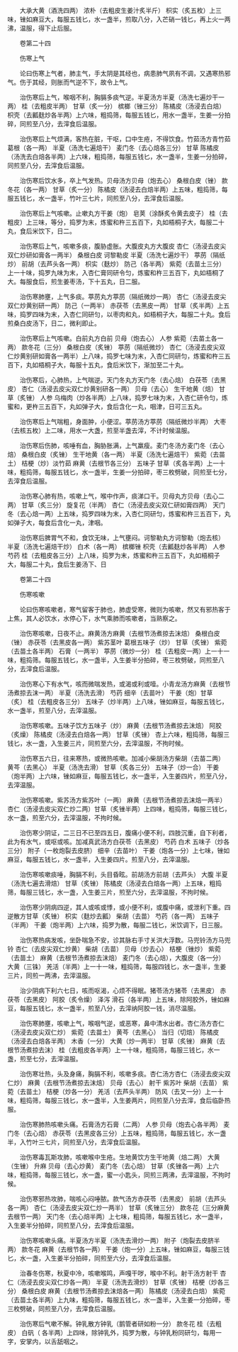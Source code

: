 <!-- { "loadSidebar": true } -->
　　大承大黄（酒洗四两） 浓朴（去粗皮生姜汁炙半斤） 枳实（炙五枚）上三味，锉如麻豆大，每服五钱匕，水一盏半，煎取八分，入芒硝一钱匕，再上火一两沸，温服，得下止后服。

　　卷第二十四

　　伤寒上气

　　论曰伤寒上气者，肺主气，手太阴是其经也，病患肺气夙有不调，又遇寒热邪气。伤于其经，则胀而气逆不下，故令上气。

　　治伤寒后上气，喉咽不利，胸膈多痰气逆。半夏汤方半夏（汤洗七遍炒干一两） 桂（去粗皮半两） 甘草（炙一分） 槟榔（锉三分） 陈橘皮（汤浸去白焙） 枳壳（去瓤麸炒各半两）上六味，粗捣筛，每服五钱匕，用水一盏半，生姜一分拍碎，同煎至八分，去滓食后温服。

　　治伤寒后上气烦满，客热在脏，干呕，口中生疮，不得饮食。竹茹汤方青竹茹 葛根（各一两） 半夏（汤洗七遍焙干） 麦门冬（去心焙各三分） 甘草 陈橘皮（汤洗去白焙各半两）上六味，粗捣筛，每服五钱匕，水一盏半，生姜一分拍碎，同煎至八分，去滓食后温服。

　　治伤寒后饮水多，卒上气发热。贝母汤方贝母（炮去心） 桑根白皮（锉） 款冬花（各一两） 甘草（炙一分） 陈橘皮（汤浸去白焙半两）上五味，粗捣筛，每服五钱匕，水一盏半，竹叶三七片，同煎至八分，去滓食后温服。

　　治伤寒后上气咳嗽。止嗽丸方干姜（炮） 皂荚（涂酥炙令黄去皮子） 桂（去粗皮）上三味，等分，捣罗为末，炼蜜和杵三五百下，丸如梧桐子大，每服二十丸，食后米饮下，日二。

　　治伤寒后上气，咳嗽多痰，腹胁虚胀。大腹皮丸方大腹皮 杏仁（汤浸去皮尖双仁炒研如膏各一两半） 桑根白皮 诃黎勒皮 半夏（汤洗七遍炒干） 葶苈（隔纸炒） 前胡（去芦头各一两） 枳实（麸炒） 防己（各半两） 紫菀（去苗土三分）上一十味，捣罗九味为末，入杏仁膏同研令匀，炼蜜和杵三五百下，丸如梧桐了大。每服食后，煎生姜枣汤，下十五丸，日二服。

　　治伤寒肺壅，上气多痰。葶苈丸方葶苈（隔纸微炒一两） 杏仁（汤浸去皮尖双仁炒黄别研一两） 防己（一两半） 赤茯苓（去黑皮一两） 甘草（炙半两）上五味，捣罗四味为末，入杏仁同研匀，以枣肉和丸，如梧桐子大，每服二十丸。食后煎桑白皮汤下，日二，微利即止。

　　治伤寒后上气咳嗽。白前丸方白前 贝母（炮去心） 人参 紫菀（去苗土各一两） 款冬花（三分） 桑根白皮（炙锉） 葶苈（隔纸微炒） 杏仁（汤浸去皮尖双仁炒黄别研如膏各一两半）上八味，捣罗七味为末，入杏仁同研匀，炼蜜和杵三五百下，丸如梧桐子大，每服十五丸，食后米饮下，渐加至二十丸。

　　治伤寒后，心肺热，上气喘逆。天门冬丸方天门冬（去心焙） 白茯苓（去黑皮） 杏仁（汤浸去皮尖双仁炒黄别研各一两） 贝母（去心） 生干地黄（焙） 甘草（炙锉） 人参 乌梅肉（炒各半两）上八味，捣罗七味为末，入杏仁研令匀，炼蜜和，更杵三五百下，丸如弹子大，食后含化一丸，咽津，日可三五丸。

　　治伤寒后上气喘粗，身面肿，小便涩。葶苈汤方葶苈（隔纸微炒半两） 大枣（去核五枚）上二味，用水一大盏，煎至半盏去滓，不计时候温服。

　　治伤寒后伤肺，咳唾有血，胸胁胀满，上气羸瘦。麦门冬汤方麦门冬（去心焙） 桑根白皮（炙锉） 生干地黄（各一两） 半夏（汤洗七遍焙干） 紫菀（去苗土） 桔梗（炒）淡竹茹 麻黄（去根节各三分） 五味子 甘草（炙各半两）上一十味，粗捣筛，每服五钱匕，水一盏半，生姜一分拍碎，枣三枚劈破，同煎至七分，去滓食后温服。

　　治伤寒心肺有热，咳嗽上气，喉中作声，痰涕口干。贝母丸方贝母（去心二两） 甘草（炙三分） 旋复花（半两） 杏仁（汤浸去皮尖双仁研如膏四两） 天门冬（去心焙一两）上五味，捣罗四味为末，入杏仁同研匀，炼蜜和杵三五百下，丸如弹子大，每食后含化一丸，津咽。

　　治伤寒后脾胃气不和，食饮无味，上气壅闷。诃黎勒丸方诃黎勒（炮去核） 半夏（汤洗七遍焙干炒） 白术（各一两） 槟榔锉 枳壳（去瓤麸炒各半两） 人参 芍药 桂（去粗皮各三分）上八味，捣罗为末，炼蜜和杵三五百下，丸如梧桐子大，每服二十丸，食后生姜汤下、日

　　卷第二十四

　　伤寒咳嗽

　　论曰伤寒咳嗽者，寒气留客于肺也，肺虚受寒，微则为咳嗽，然又有邪热客于上焦，其人必饮水，水停心下，水气乘肺而咳嗽者，当熟察之。

　　治伤寒咳嗽，日夜不止。麻黄汤方麻黄（去根节汤煮掠去沫焙） 桑根白皮（锉） 赤茯苓（去黑皮各一两） 紫苏茎叶 葛根五味子（炒） 甘草（炙锉） 紫菀（去苗土各半两） 石膏（一两半） 葶苈（微炒一分） 桂（去粗皮一两）上一十一味，粗捣筛。每服五钱匕，水一盏半，入生姜半分拍碎，枣三枚劈破，同煎至八分，去滓食后温服。

　　治伤寒心下有水气，咳而微喘发热，或渴或利或噎。小青龙汤方麻黄（去根节汤煮掠去沫一两） 半夏（汤洗去滑） 芍药 细辛（去苗叶） 干姜（炮）甘草（炙） 桂（去粗皮各三分） 五味子（炒半两）上八味，锉如麻豆，每服五钱匕，水一盏半，煎至八分，去滓温服。

　　治伤寒咳嗽。五味子饮方五味子（炒） 麻黄（去根节汤煮掠去沫焙） 阿胶（炙燥） 陈橘皮（汤浸去白焙各一两） 甘草（炙锉） 杏上六味，粗捣筛，每服三钱匕，水一盏，入生姜三片，同煎至六分，去滓温服，不拘时候。

　　治伤寒五六日，往来寒热，或微热咳嗽。加减小柴胡汤方柴胡（去苗二两） 黄芩（去黑心） 半夏（汤洗去滑） 甘草（炙各三分） 五味子（炒一合） 干姜（炮半两）上六味，锉如麻豆，每服五钱匕，水一盏半，入生姜四片，煎至八分，去滓温服。

　　治伤寒咳嗽。紫苏汤方紫苏叶（一两） 麻黄（去根节汤煮掠去沫焙一两半） 杏仁（汤浸去皮尖双仁炒二两）甘草（炙锉半两）上四味，粗捣筛，每服三钱匕，水一盏，煎至六分，去滓温服，不拘时候。

　　治伤寒少阴证，二三日不已至四五日，腹痛小便不利，四肢沉重，自下利者，此为有水气，或呕或咳。加减真武汤方白茯苓（去黑皮） 芍药 白术 五味子（炒各三分） 附子（一枚炮裂去皮脐） 细辛（去苗叶） 干姜（炮各一分）上七味，锉如麻豆，每服五钱匕，水一盏半，入生姜四片。煎至八分，去滓温服。

　　治伤寒咳嗽痰唾，胸膈不利，头目昏眩。前胡汤方前胡（去芦头） 大腹 半夏（汤洗七遍去滑焙） 甘草（炙锉） 陈橘皮（汤浸去白焙各一两）上五味，粗捣筛，每服三钱匕，水一盏，入生姜三片，煎至六分，去滓温服，不拘时候。

　　治伤寒少阴病四逆，其人或咳或悸，或小便不利，或腹中痛，或泄利下重。四逆散方甘草（炙锉） 枳实（麸炒去瓤） 柴胡（去苗） 芍药（各一两） 五味子（半两） 干姜（炮半两）上六味，捣罗为散，每服二钱匕，米饮调下，日三服。

　　治伤寒热病发咳，坐卧喘急不安，诊其脉右手寸关洪大浮数。马兜铃汤方马兜铃 杏仁（去皮尖双仁炒黄） 柴胡（去苗） 贝母（炒去心） 桔梗（锉炒） 紫菀（去苗土） 麻黄（去根节汤煮掠去沫焙） 麦门冬（去心焙），大腹皮（各一分） 大黄（三铢） 羌活（半两）上一十一味，粗捣筛，每服四钱匕，水一盏半，生姜三片，同煎一两沸，去滓温服。

　　治少阴病下利六七日，咳而呕渴，心烦不得眠。猪苓汤方猪苓（去黑皮） 赤茯苓（去黑皮） 阿胶（炙令燥） 泽泻 滑石（各半两）上五味，除阿胶外，锉如麻豆，每服五钱匕，水一盏半，煎至八分，去滓纳阿胶一钱，消尽温服。

　　治伤寒肺壅，咳嗽上气，喉咽气逆，或恶寒，鼻中清水出者。杏仁汤方杏仁（汤浸去皮尖双仁炒） 紫菀（去苗土） 黄芩（去黑心） 当归（切焙） 陈橘皮（汤浸去白焙各半两） 木香（一分） 大黄（炒一两半） 甘草（炙锉） 麻黄（去根节汤煮掠去沫） 桂（去粗皮各半两）上一十味，粗捣筛，每服三钱匕，水一盏，煎至七分，去滓温服。

　　治伤寒壮热，头及身痛，胸膈不利，咳嗽多痰。杏仁汤方杏仁（汤浸去皮尖双仁炒） 麻黄（去根节汤煮掠去沫焙） 贝母（去心） 射干 紫苏叶 柴胡（去苗） 紫菀（去苗土） 桔梗（炒各一分） 羌活（去芦头半两） 防风（去叉一分）上一十味，粗捣筛，每服三钱匕，水一盏半，入生姜两片，同煎至八分去滓，食后临卧热服。

　　治伤寒肺热咳嗽头痛。石膏汤方石膏（二两） 人参 贝母（炮去心各半两） 麦门冬（去心焙） 赤茯苓（去黑皮各三分）上五味，粗捣筛，每服五钱匕，水一盏半，入竹叶三七片，同煎至八分，去滓食后温服。

　　治伤寒毒瓦斯攻肺，咳嗽喉中生疮。生地黄饮方生干地黄（焙二两） 大黄（生锉） 升麻 贝母（去心炒黄） 麦门冬（去心焙） 甘草（炙锉各一两）上六味，粗捣筛，每服三钱匕，水一盏，蜜一小匙头，同煎三两沸，去滓温服，不拘时候。

　　治伤寒邪热攻肺，喘咳心闷唾脓。款气汤方赤茯苓（去黑皮） 前胡（去芦头各一两） 杏仁（汤浸去皮尖双仁炒一两半） 甘草（炙锉三分） 款冬花（三分麻黄去根节一两） 天门冬（去心焙半两）上七味，粗捣筛，每服五钱匕，水一盏半，入生姜半分拍碎，同煎至八分，去滓食后温服。

　　治伤寒咳嗽头痛。半夏汤方半夏（汤洗去滑炒一两） 附子（炮裂去皮脐半两） 款冬花 麻黄（去根节各一两） 干姜（炮一分）上五味，锉如麻豆，每服三钱匕，水一盏，入生姜半分拍碎，同煎至六分，去滓食后温服。

　　治春冬伤寒，秋夏中冷，咳嗽喉鸣，声嘎干哕，喉中不利。射干汤方射干 杏仁（汤浸去皮尖双仁炒各一两） 半夏（汤洗去滑炒） 甘草（炙锉） 桔梗（炒各三分） 桑根白皮 麻黄（去根节汤煮掠去沫焙各一两） 陈橘皮（汤浸去白焙） 紫菀（去苗土各半两）上九味，粗捣筛，每服五钱匕，水一盏半，入生姜一分拍碎，枣三枚劈破，同煎至八分，去滓食后温服。

　　治伤寒后气嗽不解。钟乳散方钟乳（鹅管者研如粉一分） 款冬花 桂（去粗皮） 白矾（ 各半两）上四味，除钟乳外，捣罗为散，与钟乳粉同研匀，每用一字，安掌内，以舌舐咽之。

